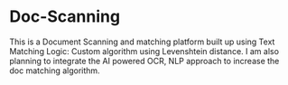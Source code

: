 # Doc-Scanning
This is a Document Scanning and matching platform built up using Text Matching Logic: Custom algorithm using Levenshtein distance. I am also planning to integrate the AI powered OCR, NLP approach to increase the doc matching algorithm. 
